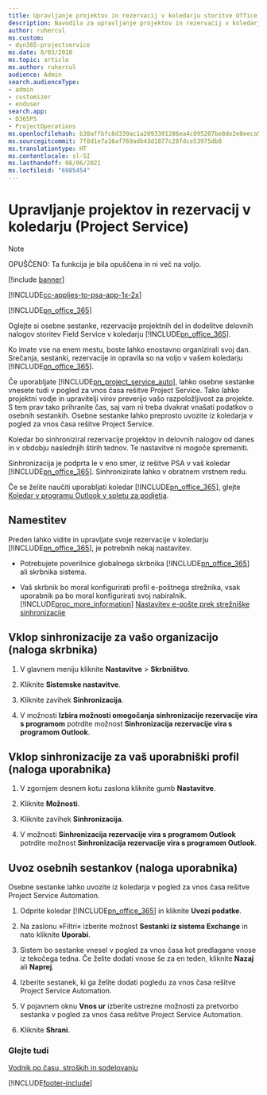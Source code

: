 ```yaml
---
title: Upravljanje projektov in rezervacij v koledarju storitve Office 365
description: Navodila za upravljanje projektov in rezervacij v koledarju storitve Office 365
author: ruhercul
ms.custom:
- dyn365-projectservice
ms.date: 8/03/2018
ms.topic: article
ms.author: ruhercul
audience: Admin
search.audienceType:
- admin
- customizer
- enduser
search.app:
- D365PS
- ProjectOperations
ms.openlocfilehash: b38affbfc8d339ac1a2093391286ea4c095207be8de2e8eeca558e6fcc5bcc07
ms.sourcegitcommit: 7f8d1e7a16af769adb43d1877c28fdce53975db8
ms.translationtype: HT
ms.contentlocale: sl-SI
ms.lasthandoff: 08/06/2021
ms.locfileid: "6985454"
---
```

# <a name="manage-projects-and-bookings-in-your-calendar-project-service"></a>Upravljanje projektov in rezervacij v koledarju (Project Service)

> [!Note]
> OPUŠČENO: Ta funkcija je bila opuščena in ni več na voljo.

[!include [banner](../includes/psa-now-project-operations.md)]

[!INCLUDE[cc-applies-to-psa-app-1x-2x](../includes/cc-applies-to-psa-app-1x-2x.md)]

[!INCLUDE[pn_office_365](../includes/pn-office-365.md)] 

Oglejte si osebne sestanke, rezervacije projektnih del in dodelitve delovnih nalogov storitev Field Service v koledarju [!INCLUDE[pn_office_365](../includes/pn-office-365.md)].  
  
 Ko imate vse na enem mestu, boste lahko enostavno organizirali svoj dan. Srečanja, sestanki, rezervacije in opravila so na voljo v vašem koledarju [!INCLUDE[pn_office_365](../includes/pn-office-365.md)].  
  
 Če uporabljate [!INCLUDE[pn_project_service_auto](../includes/pn-project-service-auto.md)], lahko osebne sestanke vnesete tudi v pogled za vnos časa rešitve Project Service. Tako lahko projektni vodje in upravitelji virov preverijo vašo razpoložljivost za projekte. S tem prav tako prihranite čas, saj vam ni treba dvakrat vnašati podatkov o osebnih sestankih. Osebne sestanke lahko preprosto uvozite iz koledarja v pogled za vnos časa rešitve Project Service.  
  
 Koledar bo sinhroniziral rezervacije projektov in delovnih nalogov od danes in v obdobju naslednjih štirih tednov. Te nastavitve ni mogoče spremeniti.  
  
 Sinhronizacija je podprta le v eno smer, iz rešitve PSA v vaš koledar [!INCLUDE[pn_office_365](../includes/pn-office-365.md)]. Sinhronizirate lahko v obratnem vrstnem redu. 
  
 Če se želite naučiti uporabljati koledar [!INCLUDE[pn_office_365](../includes/pn-office-365.md)], glejte [Koledar v programu Outlook v spletu za podjetja](https://support.office.com/article/Calendar-in-Outlook-on-the-web-for-business-5219c457-d1fe-4c2f-9032-1a816b88e936).  
  
## <a name="setup"></a>Namestitev  
 Preden lahko vidite in upravljate svoje rezervacije v koledarju [!INCLUDE[pn_office_365](../includes/pn-office-365.md)], je potrebnih nekaj nastavitev.  
  
- Potrebujete poverilnice globalnega skrbnika [!INCLUDE[pn_office_365](../includes/pn-office-365.md)] ali skrbnika sistema.  
  
- Vaš skrbnik bo moral konfigurirati profil e-poštnega strežnika, vsak uporabnik pa bo moral konfigurirati svoj nabiralnik. [!INCLUDE[proc_more_information](../includes/proc-more-information.md)] [Nastavitev e-pošte prek strežniške sinhronizacije](/dynamics365/customerengagement/on-premises/admin/set-up-server-side-synchronization-of-email-appointments-contacts-and-tasks)  
  
## <a name="turn-on-synchronization-for-your-organization-admin-task"></a>Vklop sinhronizacije za vašo organizacijo (naloga skrbnika)  
  
1.  V glavnem meniju kliknite **Nastavitve** > **Skrbništvo**.  
  
2.  Kliknite **Sistemske nastavitve**.  
  
3.  Kliknite zavihek **Sinhronizacija**.  
  
4.  V možnosti **Izbira možnosti omogočanja sinhronizacije rezervacije vira s programom** potrdite možnost **Sinhronizacija rezervacije vira s programom Outlook**.  
  
## <a name="turn-on-synchronization-for-your-user-profile-user-task"></a>Vklop sinhronizacije za vaš uporabniški profil (naloga uporabnika)  
  
1.  V zgornjem desnem kotu zaslona kliknite gumb **Nastavitve**.  
  
2.  Kliknite **Možnosti**.  
  
3.  Kliknite zavihek **Sinhronizacija**.  
  
4.  V možnosti **Sinhronizacija rezervacije vira s programom Outlook** potrdite možnost **Sinhronizacija rezervacije vira s programom Outlook**.  
  
## <a name="import-your-personal-appointments-user-task"></a>Uvoz osebnih sestankov (naloga uporabnika)  
 Osebne sestanke lahko uvozite iz koledarja v pogled za vnos časa rešitve Project Service Automation.  
  
1. Odprite koledar [!INCLUDE[pn_office_365](../includes/pn-office-365.md)] in kliknite **Uvozi podatke**.  
  
2. Na zaslonu »Filtri« izberite možnost **Sestanki iz sistema Exchange** in nato kliknite **Uporabi**.  
  
3. Sistem bo sestanke vnesel v pogled za vnos časa kot predlagane vnose iz tekočega tedna. Če želite dodati vnose še za en teden, kliknite **Nazaj** ali **Naprej**.  
  
4. Izberite sestanek, ki ga želite dodati pogledu za vnos časa rešitve Project Service Automation.  
  
5. V pojavnem oknu **Vnos ur** izberite ustrezne možnosti za pretvorbo sestanka v pogled za vnos časa rešitve Project Service Automation.  
  
6. Kliknite **Shrani**.  
  
### <a name="see-also"></a>Glejte tudi  
 [Vodnik po času, stroških in sodelovanju](../psa/time-expense-collaboration-guide.md)


[!INCLUDE[footer-include](../includes/footer-banner.md)]